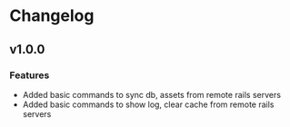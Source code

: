 # Changelog

## v1.0.0

### Features

- Added basic commands to sync db, assets from remote rails servers
- Added basic commands to show log, clear cache from remote rails servers
